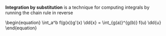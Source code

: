 **Integration by substitution** is a technique for computing integrals by running the chain rule in reverse

\begin{equation}
\int_a^b f(g(x))g'(x) \dd{x} = \int_{g(a)}^{g(b)} f(u) \dd{u}
\end{equation}